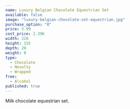 ```yaml
---
name: Luxury Belgian Chocolate Equestrian Set
available: false
image: "luxury-belgian-chocolate-set-equestrian.jpg"
purchase_option: "0"
price: 5.99
cost_price: 2.396
width: 220
height: 155
depth: 20
weight: 0
type: 
  - Chocolate
  - Novelty
  - Wrapped
free: 
  - Alcohol
published: true
---
```

Milk chocolate equestrian set.